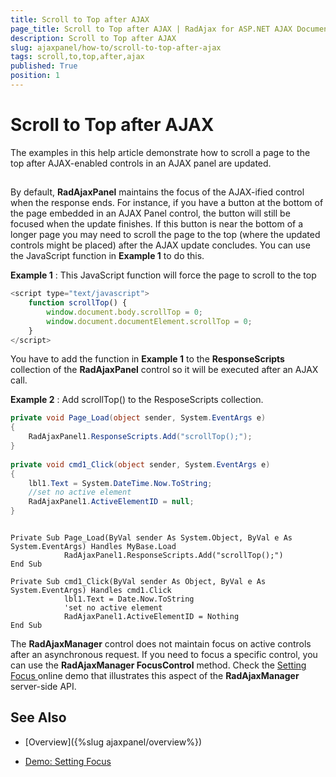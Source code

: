 ```yaml
---
title: Scroll to Top after AJAX
page_title: Scroll to Top after AJAX | RadAjax for ASP.NET AJAX Documentation
description: Scroll to Top after AJAX
slug: ajaxpanel/how-to/scroll-to-top-after-ajax
tags: scroll,to,top,after,ajax
published: True
position: 1
---
```


# Scroll to Top after AJAX



The examples in this help article demonstrate how to scroll a page to the top after AJAX-enabled controls in an AJAX panel are updated.

## 

By default, **RadAjaxPanel** maintains the focus of the AJAX-ified control when the response ends. For instance, if you have a button at the bottom of the page embedded in an AJAX Panel control, the button will still be focused when the update finishes. If this button is near the bottom of a longer page you may need to scroll the page to the top (where the updated controls might be placed) after the AJAX update concludes. You can use the JavaScript function in **Example 1** to do this.

**Example 1** : This JavaScript function will force the page to scroll to the top

````JavaScript
<script type="text/javascript">
	function scrollTop() {
	    window.document.body.scrollTop = 0;
	    window.document.documentElement.scrollTop = 0;
	}
</script>
````



You have to add the function in **Example 1** to the **ResponseScripts** collection of the **RadAjaxPanel** control so it will be executed after an AJAX call.

**Example 2** : Add scrollTop() to the ResposeScripts collection.



````C#
private void Page_Load(object sender, System.EventArgs e)
{
	RadAjaxPanel1.ResponseScripts.Add("scrollTop();");
}
	
private void cmd1_Click(object sender, System.EventArgs e)
{
	lbl1.Text = System.DateTime.Now.ToString;
	//set no active element
	RadAjaxPanel1.ActiveElementID = null;
}  			
````
````VB
	     
Private Sub Page_Load(ByVal sender As System.Object, ByVal e As System.EventArgs) Handles MyBase.Load
	        RadAjaxPanel1.ResponseScripts.Add("scrollTop();")
End Sub
	
Private Sub cmd1_Click(ByVal sender As Object, ByVal e As System.EventArgs) Handles cmd1.Click
	        lbl1.Text = Date.Now.ToString
	        'set no active element
	        RadAjaxPanel1.ActiveElementID = Nothing
End Sub
````


The **RadAjaxManager** control does not maintain focus on active controls after an asynchronous request. If you need to focus a specific control, you can use the **RadAjaxManager FocusControl** method. Check the [Setting Focus ](http://demos.telerik.com/aspnet-ajax/Ajax/Examples/Common/SettingFocus/DefaultCS.aspx) online demo that illustrates this aspect of the **RadAjaxManager** server-side API.

## See Also

 * [Overview]({%slug ajaxpanel/overview%})

 * [Demo: Setting Focus](http://demos.telerik.com/aspnet-ajax/Ajax/Examples/Common/SettingFocus/DefaultCS.aspx)
